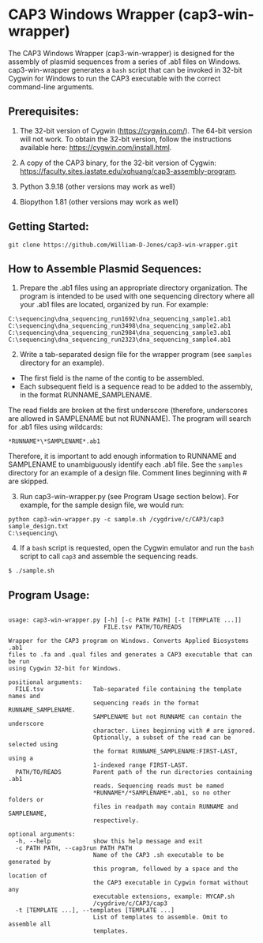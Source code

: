 # CAP3 Windows Wrapper (cap3-win-wrapper)

The CAP3 Windows Wrapper (cap3-win-wrapper) is designed for the assembly of
plasmid sequences from a series of .ab1 files on Windows. cap3-win-wrapper
generates a `bash` script that can be invoked in 32-bit Cygwin for Windows
to run the CAP3 executable with the correct command-line arguments.

## Prerequisites:

1. The 32-bit version of Cygwin (https://cygwin.com/). The 64-bit version will
not work. To obtain the 32-bit version, follow the instructions available here:
https://cygwin.com/install.html.

2. A copy of the CAP3 binary, for the 32-bit version of Cygwin:
https://faculty.sites.iastate.edu/xqhuang/cap3-assembly-program.

3. Python 3.9.18 (other versions may work as well)

4. Biopython 1.81 (other versions may work as well)

## Getting Started:

```
git clone https://github.com/William-D-Jones/cap3-win-wrapper.git
```

## How to Assemble Plasmid Sequences:

1. Prepare the .ab1 files using an appropriate directory organization. The
program is intended to be used with one sequencing directory where all your
.ab1 files are located, organized by run. For example:
```
C:\sequencing\dna_sequencing_run1692\dna_sequencing_sample1.ab1
C:\sequencing\dna_sequencing_run3498\dna_sequencing_sample2.ab1
C:\sequencing\dna_sequencing_run2984\dna_sequencing_sample3.ab1
C:\sequencing\dna_sequencing_run2323\dna_sequencing_sample4.ab1
```

2. Write a tab-separated design file for the wrapper program (see `samples`
directory for an example).
* The first field is the name of the contig to be assembled.
* Each subsequent field is a sequence read to be added to the assembly, in the 
format RUNNAME_SAMPLENAME.

The read fields are broken at the first underscore (therefore, underscores
are allowed in SAMPLENAME but not RUNNAME).
The program will search for .ab1 files using wildcards:
```
*RUNNAME*\*SAMPLENAME*.ab1
```
Therefore, it is important to add enough information to RUNNAME and SAMPLENAME
to unambiguously identify each .ab1 file. See the `samples` directory for an
example of a design file. Comment lines beginning with # are skipped.

3. Run cap3-win-wrapper.py (see Program Usage section below). For example, for
the sample design file, we would run:
```
python cap3-win-wrapper.py -c sample.sh /cygdrive/c/CAP3/cap3 sample_design.txt
C:\sequencing\
```

4. If a `bash` script is requested, open the Cygwin emulator and run the
`bash` script to call `cap3` and assemble the sequencing reads.
```
$ ./sample.sh
```

## Program Usage:

```

usage: cap3-win-wrapper.py [-h] [-c PATH PATH] [-t [TEMPLATE ...]]
                           FILE.tsv PATH/TO/READS

Wrapper for the CAP3 program on Windows. Converts Applied Biosystems .ab1
files to .fa and .qual files and generates a CAP3 executable that can be run
using Cygwin 32-bit for Windows.

positional arguments:
  FILE.tsv              Tab-separated file containing the template names and
                        sequencing reads in the format RUNNAME_SAMPLENAME.
                        SAMPLENAME but not RUNNAME can contain the underscore
                        character. Lines beginning with # are ignored.
                        Optionally, a subset of the read can be selected using
                        the format RUNNAME_SAMPLENAME:FIRST-LAST, using a
                        1-indexed range FIRST-LAST.
  PATH/TO/READS         Parent path of the run directories containing .ab1
                        reads. Sequencing reads must be named
                        *RUNNAME*/*SAMPLENAME*.ab1, so no other folders or
                        files in readpath may contain RUNNAME and SAMPLENAME,
                        respectively.

optional arguments:
  -h, --help            show this help message and exit
  -c PATH PATH, --cap3run PATH PATH
                        Name of the CAP3 .sh executable to be generated by
                        this program, followed by a space and the location of
                        the CAP3 executable in Cygwin format without any
                        executable extensions, example: MYCAP.sh
                        /cygdrive/c/CAP3/cap3
  -t [TEMPLATE ...], --templates [TEMPLATE ...]
                        List of templates to assemble. Omit to assemble all
                        templates.

```


